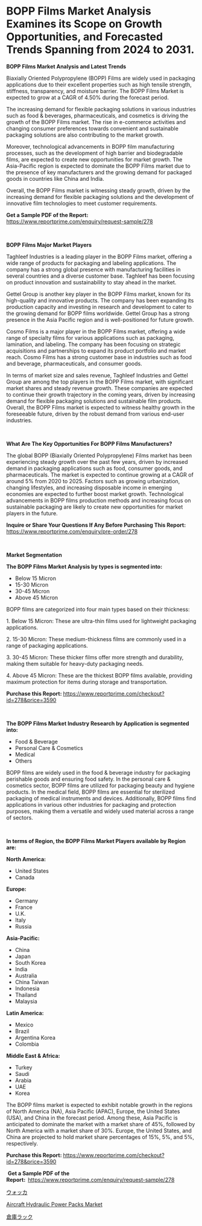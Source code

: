<p><h1>BOPP Films Market Analysis Examines its Scope on Growth Opportunities, and Forecasted Trends Spanning from 2024 to 2031.</h1></p><p><strong>BOPP Films Market Analysis and Latest Trends</strong></p>
<p><p>Biaxially Oriented Polypropylene (BOPP) Films are widely used in packaging applications due to their excellent properties such as high tensile strength, stiffness, transparency, and moisture barrier. The BOPP Films Market is expected to grow at a CAGR of 4.50% during the forecast period. </p><p>The increasing demand for flexible packaging solutions in various industries such as food & beverages, pharmaceuticals, and cosmetics is driving the growth of the BOPP Films market. The rise in e-commerce activities and changing consumer preferences towards convenient and sustainable packaging solutions are also contributing to the market growth.</p><p>Moreover, technological advancements in BOPP film manufacturing processes, such as the development of high barrier and biodegradable films, are expected to create new opportunities for market growth. The Asia-Pacific region is expected to dominate the BOPP Films market due to the presence of key manufacturers and the growing demand for packaged goods in countries like China and India.</p><p>Overall, the BOPP Films market is witnessing steady growth, driven by the increasing demand for flexible packaging solutions and the development of innovative film technologies to meet customer requirements.</p></p>
<p><strong>Get a Sample PDF of the Report:&nbsp;</strong> <a href="https://www.reportprime.com/enquiry/request-sample/278">https://www.reportprime.com/enquiry/request-sample/278</a></p>
<p>&nbsp;</p>
<p><strong>BOPP Films Major Market Players</strong></p>
<p><p>Taghleef Industries is a leading player in the BOPP Films market, offering a wide range of products for packaging and labeling applications. The company has a strong global presence with manufacturing facilities in several countries and a diverse customer base. Taghleef has been focusing on product innovation and sustainability to stay ahead in the market.</p><p>Gettel Group is another key player in the BOPP Films market, known for its high-quality and innovative products. The company has been expanding its production capacity and investing in research and development to cater to the growing demand for BOPP films worldwide. Gettel Group has a strong presence in the Asia Pacific region and is well-positioned for future growth.</p><p>Cosmo Films is a major player in the BOPP Films market, offering a wide range of specialty films for various applications such as packaging, lamination, and labeling. The company has been focusing on strategic acquisitions and partnerships to expand its product portfolio and market reach. Cosmo Films has a strong customer base in industries such as food and beverage, pharmaceuticals, and consumer goods.</p><p>In terms of market size and sales revenue, Taghleef Industries and Gettel Group are among the top players in the BOPP Films market, with significant market shares and steady revenue growth. These companies are expected to continue their growth trajectory in the coming years, driven by increasing demand for flexible packaging solutions and sustainable film products. Overall, the BOPP Films market is expected to witness healthy growth in the foreseeable future, driven by the robust demand from various end-user industries.</p></p>
<p>&nbsp;</p>
<p><strong>What Are The Key Opportunities For BOPP Films Manufacturers?</strong></p>
<p><p>The global BOPP (Biaxially Oriented Polypropylene) Films market has been experiencing steady growth over the past few years, driven by increased demand in packaging applications such as food, consumer goods, and pharmaceuticals. The market is expected to continue growing at a CAGR of around 5% from 2020 to 2025. Factors such as growing urbanization, changing lifestyles, and increasing disposable income in emerging economies are expected to further boost market growth. Technological advancements in BOPP films production methods and increasing focus on sustainable packaging are likely to create new opportunities for market players in the future.</p></p>
<p><strong>Inquire or Share Your Questions If Any Before Purchasing This Report:</strong> <a href="https://www.reportprime.com/enquiry/pre-order/278">https://www.reportprime.com/enquiry/pre-order/278</a></p>
<p>&nbsp;</p>
<p><strong>Market Segmentation</strong></p>
<p><strong>The BOPP Films Market Analysis by types is segmented into:</strong></p>
<p><ul><li>Below 15 Micron</li><li>15-30 Micron</li><li>30-45 Micron</li><li>Above 45 Micron</li></ul></p>
<p><p>BOPP films are categorized into four main types based on their thickness:</p><p>1. Below 15 Micron: These are ultra-thin films used for lightweight packaging applications.</p><p>2. 15-30 Micron: These medium-thickness films are commonly used in a range of packaging applications.</p><p>3. 30-45 Micron: These thicker films offer more strength and durability, making them suitable for heavy-duty packaging needs.</p><p>4. Above 45 Micron: These are the thickest BOPP films available, providing maximum protection for items during storage and transportation.</p></p>
<p><strong>Purchase this Report:&nbsp;</strong><a href="https://www.reportprime.com/checkout?id=278&price=3590">https://www.reportprime.com/checkout?id=278&price=3590</a></p>
<p>&nbsp;</p>
<p><strong>The BOPP Films Market Industry Research by Application is segmented into:</strong></p>
<p><ul><li>Food & Beverage</li><li>Personal Care & Cosmetics</li><li>Medical</li><li>Others</li></ul></p>
<p><p>BOPP films are widely used in the food & beverage industry for packaging perishable goods and ensuring food safety. In the personal care & cosmetics sector, BOPP films are utilized for packaging beauty and hygiene products. In the medical field, BOPP films are essential for sterilized packaging of medical instruments and devices. Additionally, BOPP films find applications in various other industries for packaging and protection purposes, making them a versatile and widely used material across a range of sectors.</p></p>
<p>&nbsp;</p>
<p><strong>In terms of Region, the BOPP Films Market Players available by Region are:</strong></p>
<p>
    <p> <strong> North America: </strong>
        <ul>
            <li>United States</li>
            <li>Canada</li>
        </ul>
        </p> 
    <p> <strong> Europe: </strong>
        <ul>
            <li>Germany</li>
            <li>France</li>
            <li>U.K.</li>
            <li>Italy</li>
            <li>Russia</li>
        </ul>
        </p> 
    <p> <strong> Asia-Pacific: </strong>
        <ul>
            <li>China</li>
            <li>Japan</li>
            <li>South Korea</li>
            <li>India</li>
            <li>Australia</li>
            <li>China Taiwan</li>
            <li>Indonesia</li>
            <li>Thailand</li>
            <li>Malaysia</li>
        </ul>
        </p> 
    <p> <strong> Latin America: </strong>
        <ul>
            <li>Mexico</li>
            <li>Brazil</li>
            <li>Argentina Korea</li>
            <li>Colombia</li>
        </ul>
        </p> 
    <p> <strong> Middle East & Africa: </strong>
        <ul>
            <li>Turkey</li>
            <li>Saudi</li>
            <li>Arabia</li>
            <li>UAE</li>
            <li>Korea</li>
        </ul>
    </p>
    </p>
<p><p>The BOPP films market is expected to exhibit notable growth in the regions of North America (NA), Asia Pacific (APAC), Europe, the United States (USA), and China in the forecast period. Among these, Asia Pacific is anticipated to dominate the market with a market share of 45%, followed by North America with a market share of 30%. Europe, the United States, and China are projected to hold market share percentages of 15%, 5%, and 5%, respectively.</p></p>
<p><strong>Purchase this Report: </strong><a href="https://www.reportprime.com/checkout?id=278&price=3590">https://www.reportprime.com/checkout?id=278&price=3590</a></p>
<p>&nbsp;<strong>Get a Sample PDF of the Report:&nbsp;&nbsp;</strong><a href="https://www.reportprime.com/enquiry/request-sample/278">https://www.reportprime.com/enquiry/request-sample/278</a></p>
<p><strong></strong></p>
<p><p><a href="https://medium.com/@evekerluke2023/2024%E5%B9%B4%E3%81%8B%E3%82%892031%E5%B9%B4%E3%81%BE%E3%81%A7%E3%81%AE%E6%9C%9F%E9%96%93%E3%81%AB%E4%BA%88%E6%B8%AC%E3%81%95%E3%82%8C%E3%82%8B%E3%82%A6%E3%82%A9%E3%83%83%E3%82%AB%E5%B8%82%E5%A0%B4%E3%81%AE%E5%88%86%E6%9E%90%E3%81%A8%E4%BA%88%E6%B8%AC-3953b2be4878">ウォッカ</a></p><p><a href="https://view.publitas.com/reportprime-1/aircraft-hydraulic-power-packs-market-challenges-opportunities-and-growth-drivers-and-major-market-players-forecasted-for-period-from-2023-2030/">Aircraft Hydraulic Power Packs Market</a></p><p><a href="https://medium.com/@evekerluke2023/%E5%80%89%E5%BA%AB%E3%83%A9%E3%83%83%E3%82%AD%E3%83%B3%E3%82%B0%E5%B8%82%E5%A0%B4%E8%A6%8F%E6%A8%A1%E3%81%AF-%E3%82%B0%E3%83%AD%E3%83%BC%E3%83%90%E3%83%AB%E7%94%A3%E6%A5%AD%E3%81%AB%E3%81%8A%E3%81%91%E3%82%8B%E6%9C%80%E9%81%A9%E3%81%AA%E3%83%9E%E3%83%BC%E3%82%B1%E3%83%86%E3%82%A3%E3%83%B3%E3%82%B0%E3%83%81%E3%83%A3%E3%83%8D%E3%83%AB%E3%82%92%E6%98%8E%E3%82%89%E3%81%8B%E3%81%AB%E3%81%97%E3%81%BE%E3%81%99-ceae61428568">倉庫ラック</a></p></p>